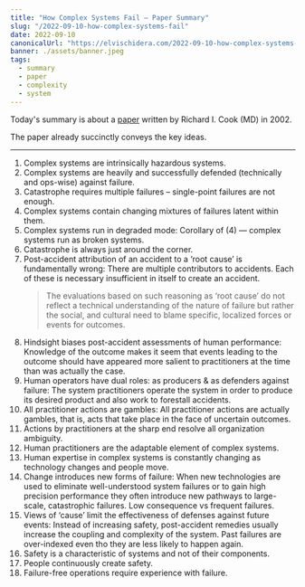 ```yaml
---
title: "How Complex Systems Fail — Paper Summary"
slug: "/2022-09-10-how-complex-systems-fail"
date: 2022-09-10
canonicalUrl: "https://elvischidera.com/2022-09-10-how-complex-systems-fail/"
banner: ./assets/banner.jpeg
tags:
  - summary
  - paper
  - complexity
  - system
---
```


Today's summary is about a  [paper](https://www.adaptivecapacitylabs.com/HowComplexSystemsFail.pdf) written by Richard I. Cook (MD) in 2002.

The paper already succinctly conveys the key ideas.

-----

1. Complex systems are intrinsically hazardous systems.
2. Complex systems are heavily and successfully defended (technically and ops-wise) against failure.
3. Catastrophe requires multiple failures – single-point failures are not enough.
4. Complex systems contain changing mixtures of failures latent within them.
5. Complex systems run in degraded mode: Corollary of (4) — complex systems run as broken systems.
6. Catastrophe is always just around the corner.
7. Post-accident attribution of an accident to a ‘root cause’ is fundamentally wrong: There are multiple contributors to accidents. Each of these is necessary insufficient in itself to create an accident.
    > The evaluations based on such reasoning as ‘root cause’ do not reflect a technical understanding of the nature of failure but rather the social, and cultural need to blame specific, localized forces or events for outcomes.  
8. Hindsight biases post-accident assessments of human performance: Knowledge of the outcome makes it seem that events leading to the outcome should have appeared more salient to practitioners at the time than was actually the case.
9. Human operators have dual roles: as producers & as defenders against failure: The system practitioners operate the system in order to produce its desired product and also work to forestall accidents.
10. All practitioner actions are gambles: All practitioner actions are actually gambles, that is, acts that take place in the face of uncertain outcomes.
11. Actions by practitioners at the sharp end resolve all organization ambiguity.
12. Human practitioners are the adaptable element of complex systems.
13. Human expertise in complex systems is constantly changing as technology changes and people move.
14. Change introduces new forms of failure: When new technologies are used to eliminate well-understood system failures or to gain high precision performance they often introduce new pathways to large-scale, catastrophic failures. Low consequence vs frequent failures.
15. Views of ‘cause’ limit the effectiveness of defenses against future events: Instead of increasing safety, post-accident remedies usually increase the coupling and complexity of the system. Past failures are over-indexed even tho they are less likely to happen again.
16. Safety is a characteristic of systems and not of their components.
17. People continuously create safety.
18. Failure-free operations require experience with failure.